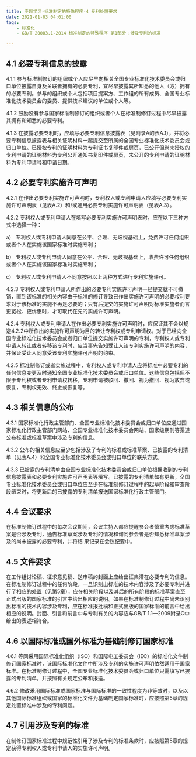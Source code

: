 ```yaml
---
title: 专题学习-标准制定的特殊程序-4 专利处置要求
date: 2021-01-03 04:01:00
tags: 
	- 标准化
	- GB/T 20003.1-2014 标准制定的特殊程序 第1部分：涉及专利的标准

---
```




## 4.1 必要专利信息的披露

4.1.1 参与标准制修订的组织或个人应尽早向相关全国专业标准化技术委员会或归口单位披露自身及关联者拥有的必要专利，宜尽早披露其所知悉的他人（方）拥有的必要专利。参与的组织或个人包括项目提案方、工作组的所有成员、全国专业标准化技术委员会的委员、提供技术建议的单位或个人等。

4.1.2 鼓励没有参与国家标准制修订的组织或者个人在标准制修订过程中尽早披露其拥有和知悉的必要专利。

4.1.3 在披露必要专利时，应填写必要专利信息披露表（见附录A的表A.1），并将必要专利信息披露表与相关证明材料一起提交至所属的全国专业标准化技术委员会或归口单位。已授权专利的证明材料为专利证书复印件或扉页，已公开但尚未授权的专利申请的证明材料为专利公开通知书复印件或扉页，未公开的专利申请的证明材料为专利申请号和申请日期。

## 4.2 必要专利实施许可声明

4.2.1 在作出必要专利实施许可声明时，专利权人或专利申请人应填写必要专利实施许可声明表（见表A.2）和/或通用必要专利实施许可声明表（见表A.3）。

4.2.2 专利权人或专利申请人在填写必要专利实施许可声明表时，应在以下三种方式中选择一种：

a）	专利权人或专利申请人同意在公平、合理、无歧视基础上，免费许可任何组织或者个人在实施该国家标准时实施专利；

b）	专利权人或专利申请人同意在公平、合理、无歧视基础上，收费许可任何组织或者个人在实施该国家标准时实施专利；

c）	专利权人或专利申请人不同意按照以上两种方式进行专利实施许可。

4.2.3 专利权人或专利申请人所作出的必要专利实施许可声明一经提交就不可撤销，直到该标准的相关内容由于标准的修订导致已作出实施许可声明的必要权利要求对于该标准的实施不再是必要的；只有后提交的实施许可声明对标准实施者而言更宽松、更优惠时，才可取代在先的实施许可声明。

4.2.4 专利权人或专利申请人在作出必要专利实施许可声明时，应保证其不会以规避4.2.2中所作出的实施许可声明为目的转让专利权或专利申请权。对于已经向全国专业标准化技术委员会或者归口单位提交实施许可声明的专利，专利权人或专利申请人转让或者转移该专利时，应当事先告知受让人该专利实施许可声明的内容，并保证受让人同意受该专利实施许可声明的约束。

4.2.5 标准制修订或者实施过程中，专利权人或专利申请人应将标准中必要专利的任何信息变更及时通知全国专业标准化技术委员会或归口单位。这些信息包括但不限于专利权或者专利申请权转移，专利申请被驳回、撤回、视为撤回、视为放弃或恢复，专利权无效、终止或恢复等。

## 4.3 相关信息的公布

4.3.1 国家标准化行政主管部门、全国专业标准化技术委员会或归口单位应通过国家标准化行政主管部门网站、全国专业标准化技术委员会网站、国家级期刊等渠道公布标准或标准草案中涉及专利的信息。

4.3.2 公布的相关信息应至少包括涉及了专利的标准或标准草案、已披露的专利清单（见表A.4）和全国专业标准化技术委员会或归口单位的联系方式。

4.3.3 已披露的专利清单由全国专业标准化技术委员会或归口单位根据收到的专利信息披露表和必要专利实施许可声明表等填写。已披露的专利清单如有更新，全国专业标准化技术委员会或归口单位应至少在标准制修订过程中的起草阶段和审查阶段结束时，将更新后的已披露的专利清单报送国家标准化行政主管部门。

## 4.4 会议要求

在标准制修订过程中的每次会议期间，会议主持人都应提醒参会者慎重考虑标准草案是否涉及专利，通告标准草案涉及专利的情况和询问参会者是否知悉标准草案涉及的尚未披露的必要专利，并将结
果记录在会议纪要中。

## 4.5 文件要求

在工作组讨论稿、征求意见稿、送审稿的封面上应给出征集潜在必要专利的信息。在标准制修订过程中的任何阶段，一旦识别出标准的技术内容涉及了必要专利并进行了相应的处置（见第5章），应在相关阶段以及其后的所有阶段的标准草案直至正式出版的国家标准的引言中给出相应的说明。如果在标准制修订过程中尚未识别出标准的技术内容涉及专利，应在标准报批稿和正式出版的国家标准的前言中给出相应的说明。封面、引言和前言中与专利有关的内容应与GB/T 1.1—2009附录C中给出的表述相符合。

## 4.6 以国际标准或国外标准为基础制修订国家标准

4.6.1 等同采用国际标准化组织（ISO）和国际电工委员会（IEC）的标准化文件制修订国家标准时，该国际标准化文件中所涉及专利的实施许可声明依然适用于国家标准。在标准制修订过程中，全国专业标准化技术委员会或归口单位只需填写已披露的专利清单，并按照有关规定公布和报送。

4.6.2 修改釆用国际标准或国家标准与国际标准的一致性程度为非等效时，以及以其他国际标准组织或国家的标准化文件为基础制定国家标准时，应按照第5章的规定处置标准中涉及的专利问题。

## 4.7 引用涉及专利的标准

在制修订国家标准过程中规范性引用了涉及专利的标准条款时，应按照第5章的规定获得专利权人或专利申请人的实施许可声明。